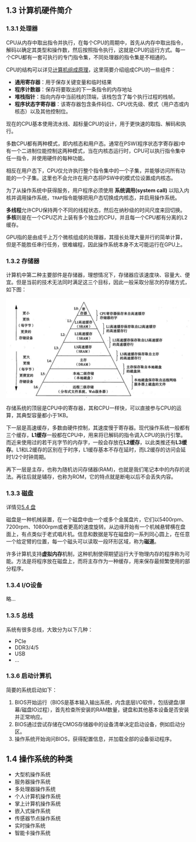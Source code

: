 ## 1.3 计算机硬件简介

### 1.3.1 处理器
CPU从内存中取出指令并执行，在每个CPU的周期中，首先从内存中取出指令，解码以确定其类型和操作数，然后按照指令执行，这就是CPU的运行方式。每一个CPU都有一套可执行的专门指令集，不同处理器的指令集是不相通的。

CPU的结构可以详见[计算机组成原理]()，这里简要介绍组成CPU的一些组件：
- **通用寄存器**：用于保存关键变量和临时结果
- **程序计数器**：保存将要取出的下一条指令的内存地址
- **堆栈指针**：指向内存中当前栈的顶端，该栈包含了每个执行过程的栈帧。
- **程序状态字寄存器**：该寄存器包含条件码位、CPU优先级、模式（用户态或内核态）以及其他控制位。

现在的CPU基本使用流水线、超标量CPU的设计，用于更快速的取指、解码和执行。

多数CPU都有两种模式，即内核态和用户态。通常在PSW(程序状态字寄存器)中有一个二进制位能控制这两种模式，当在内核态运行时，CPU可以执行指令集中任一指令，并使用硬件的每种功能。

相反在用户态下，CPU仅允许执行整个指令集中的一个子集，并能够访问所有功能的一个子集。这里也不会允许在用户态将PSW中的模式位设置成内核态。

为了从操作系统中获得服务，用户程序必须使用 **系统调用(system call)** 以陷入内核并调用操作系统，`TRAP`指令能够把用户态切换成内核态，并启用操作系统。

**多线程**允许CPU保持两个不同的线程状态，然后在纳秒级的时间尺度来回切换。**多核**则是在一个CPU芯片上装有多个独立的CPU，并且每一个CPU都有分离的L2缓存。

GPU指的是由成千上万个微核组成的处理器，其擅长处理大量并行的简单计算，但是不能胜任串行任务，很难编程，因此操作系统本身不太可能运行在GPU上。

### 1.3.2 存储器

计算机中第二种主要部件是存储器，理想情况下，存储器应该速度块、容量大、便宜。但是当前的技术无法同时满足这三个目标，因此一般采取分层次的存储方式，如下图：

![](../image/chapter1/1.3.2.1.jpg)

存储系统的顶层是CPU中的寄存器，其和CPU一样快，可以直接参与CPU的运算，其典型容量都小于1KB。

下一层是高速缓存，多数由硬件控制，其速度慢于寄存器。现代操作系统一般都有三个缓存，**L1缓存**一般都在CPU中，用来将已解码的指令调入CPU的执行引擎。而近来使用过的若干兆字节的内存字，一般会存放在**L2缓存**，以此类推还有**L3缓存**。L1和L2缓存的区别在于时序，L1缓存基本不存在延时，而L2缓存的访问会延时1/2个时钟周期。

再下一层是主存，也称为随机访问存储器(RAM)，也就是我们笔记本中的内存的说法。再往后就是辅存，也称为ROM，它的特点就是断电以后不会丢失内容。

### 1.3.3 磁盘

详情见[5.4 盘]()

磁盘是一种机械装置，在一个磁盘中由一个或多个金属盘片，它们以5400rpm、7200rpm、10800rpm或者更高的速度旋转。从边缘开始有一个机械悬臂横在盘面上，有点类似于老式唱片机。信息和数据是写在磁盘的一系列同心圆上，在任意一个给定臂的位置，每一个磁头可以读取一段环形区域，称为**磁道**。

许多计算机支持**虚拟内存**机制，这种机制使得期望运行大于物理内存的程序称为可能。方法是将程序放在磁盘上，而将主存作为一种缓存，用来保存最频繁使用的部分程序。

### 1.3.4 I/O设备

略...

### 1.3.5 总线

系统有很多总线，大致分为以下几种：
- PCIe
- DDR3/4/5
- USB
- ...

### 1.3.6 启动计算机

简要的系统启动如下：
1. BIOS开始运行（BIOS是基本输入输出系统，内含底层I/O软件，包括键盘/屏幕/磁盘IO过程），首先检查所安装的RAM数量，键盘和其他基本设备是否安装并正常响应。
2. BIOS通过尝试存储在CMOS存储器中的设备清单决定启动设备，例如启动分区。
3. 操作系统开始询问BIOS，获得配置信息，并加载全部的设备驱动程序。

## 1.4 操作系统的种类

- 大型机操作系统
- 服务器操作系统
- 多处理器操作系统
- 个人计算机操作系统
- 掌上计算机操作系统
- 嵌入式操作系统
- 传感器节点操作系统
- 实时操作系统
- 智能卡操作系统